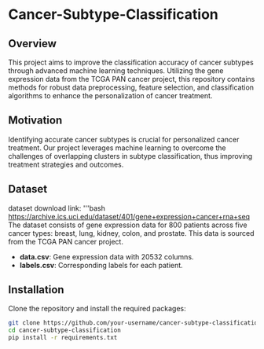 # Cancer-Subtype-Classification
## Overview
This project aims to improve the classification accuracy of cancer subtypes through advanced machine learning techniques. Utilizing the gene expression data from the TCGA PAN cancer project, this repository contains methods for robust data preprocessing, feature selection, and classification algorithms to enhance the personalization of cancer treatment.

## Motivation
Identifying accurate cancer subtypes is crucial for personalized cancer treatment. Our project leverages machine learning to overcome the challenges of overlapping clusters in subtype classification, thus improving treatment strategies and outcomes.

## Dataset
dataset download link:
'''bash
https://archive.ics.uci.edu/dataset/401/gene+expression+cancer+rna+seq
The dataset consists of gene expression data for 800 patients across five cancer types: breast, lung, kidney, colon, and prostate. This data is sourced from the TCGA PAN cancer project.

- **data.csv**: Gene expression data with 20532 columns.
- **labels.csv**: Corresponding labels for each patient.

## Installation
Clone the repository and install the required packages:

```bash
git clone https://github.com/your-username/cancer-subtype-classification.git
cd cancer-subtype-classification
pip install -r requirements.txt
